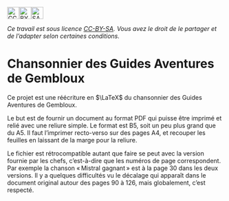 [<img src="https://mirrors.creativecommons.org/presskit/icons/cc.svg" alt="CC" style="height:2em;"/><img src="https://mirrors.creativecommons.org/presskit/icons/by.svg" alt="BY" style="height:2em;"/><img src="https://mirrors.creativecommons.org/presskit/icons/sa.svg" alt="SA" style="height:2em;"/>](https://creativecommons.org/licenses/by-sa/4.0/deed.fr)

*Ce travail est sous licence [CC-BY-SA](https://creativecommons.org/licenses/by-sa/4.0/deed.fr). Vous avez le droit de le partager et de l’adapter selon certaines conditions.*

# Chansonnier des Guides Aventures de Gembloux


Ce projet est une réécriture en $\LaTeX$ du chansonnier des Guides Aventures de Gembloux.

Le but est de fournir un document au format PDF qui puisse être imprimé et relié avec une reliure simple. Le format est B5, soit un peu plus grand que du A5. Il faut l’imprimer recto-verso sur des pages A4,
et recouper les feuilles en laissant de la marge pour la reliure.

Le fichier est rétrocompatible autant que faire se peut avec la version fournie par les chefs, c’est-à-dire  que les numéros de page correspondent. Par exemple la chanson « Mistral gagnant » est à la page 30 dans les deux versions. Il y a quelques difficultés vu le décalage qui apparaît dans le document original autour des pages 90 à 126, mais globalement, c’est respecté.

